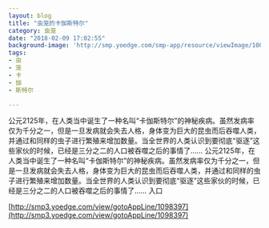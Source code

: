 ```yaml
---
layout: blog
title: "虫笼的卡伽斯特尔"
category: 虫笼
date: "2018-02-09 17:02:55"
background-image: 'http://smp.yoedge.com/smp-app/resource/viewImage/1002790appline.png'
tags:
- 虫
- 笼
- 卡
- 伽
- 斯特尔

---
```

公元2125年，在人类当中诞生了一种名叫“卡伽斯特尔”的神秘疾病。虽然发病率仅为千分之一，但是一旦发病就会失去人格，身体变为巨大的昆虫而后吞噬人类，并通过和同样的虫子进行繁殖来增加数量。当全世界的人类认识到要彻底“驱逐”这些家伙的时候，已经是三分之二的人口被吞噬之后的事情了……
公元2125年，在人类当中诞生了一种名叫“卡伽斯特尔”的神秘疾病。虽然发病率仅为千分之一，但是一旦发病就会失去人格，身体变为巨大的昆虫而后吞噬人类，并通过和同样的虫子进行繁殖来增加数量。当全世界的人类认识到要彻底“驱逐”这些家伙的时候，已经是三分之二的人口被吞噬之后的事情了……
入口

[http://smp3.yoedge.com/view/gotoAppLine/1098397](http://smp3.yoedge.com/view/gotoAppLine/1098397)

        

